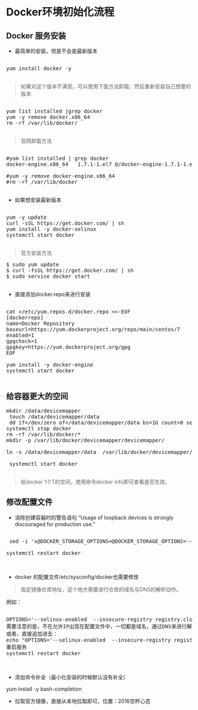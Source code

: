 # Docker环境初始化流程

## Docker  服务安装

* 最简单的安装，但是不会是最新版本

<pre>

yum install docker -y

</pre>

> 如果对这个版本不满意，可以使用下面方法卸载，然后重新安装自己想要的版本

<pre>

yum list installed |grep docker
yum -y remove docker.x86_64
rm -rf /var/lib/docker/

</pre>

> 官网卸载方法
<pre>

#yum list installed | grep docker
docker-engine.x86_64   1.7.1-1.el7 @/docker-engine-1.7.1-1.el7.x86_64.rpm

#yum -y remove docker-engine.x86_64
#rm -rf /var/lib/docker

</pre>





* 如果想安装最新版本

<pre>

yum -y update
curl -sSL https://get.docker.com/ | sh
yum install -y docker-selinux
systemctl start docker

</pre>

> 官方安装方法

<pre>
$ sudo yum update
$ curl -fsSL https://get.docker.com/ | sh
$ sudo service docker start

</pre>

* 直接添加docker.repo来进行安装

<pre>

cat >/etc/yum.repos.d/docker.repo <<-EOF
[dockerrepo]
name=Docker Repository
baseurl=https://yum.dockerproject.org/repo/main/centos/7
enabled=1
gpgcheck=1
gpgkey=https://yum.dockerproject.org/gpg
EOF

yum install -y docker-engine
systemctl start docker

</pre>


## 给容器更大的空间

<pre>
mkdir /data/devicemapper
 touch /data/devicemapper/data
 dd if=/dev/zero of=/data/devicemapper/data bs=1G count=0 seek=1000
systemctl stop docker
rm -rf /var/lib/docker/*
mkdir -p /var/lib/docker/devicemapper/devicemapper/

ln -s /data/devicemapper/data  /var/lib/docker/devicemapper/devicemapper/data

 systemctl start docker

</pre>

> 给docker 1个T的空间，使用命令docker info即可查看是否生效。


## 修改配置文件

* 消除创建容器时的警告语句 “Usage of loopback devices is strongly discouraged for production use.”

<pre>

 sed -i 's@DOCKER_STORAGE_OPTIONS=@DOCKER_STORAGE_OPTIONS=--storage-opt dm.no_warn_on_loop_devices=true @g' /etc/sysconfig/docker-storage

systemctl restart docker


</pre>

* docker 的配置文件/etc/sysconfig/docker也需要修改

> 指定镜像仓库地址，这个地方需要进行仓库的域名与DNS的解析动作。

例如：
<pre >

OPTIONS='--selinux-enabled  --insecure-registry registry.cloud.jyall.com  --insecure-registry  -H tcp://0.0.0.0:5555 -H unix://var/run/docker.sock'
需要注意的是，不在允许IP出现在配置文件中，一切都是域名，通过DNS来进行解析
或者，直接追加进去：
echo "OPTIONS='--selinux-enabled  --insecure-registry registry.cloud.jyall.com  --insecure-registry  -H tcp://0.0.0.0:5555 -H unix://var/run/docker.sock'" >>/etc/sysconfig/docker
重启服务
systemctl restart docker


</pre>

* 添加命令补全（最小化安装的时候默认没有补全）

</pre>

yum install -y bash-completion

</pre>


* 拉取官方镜像，直接从本地拉取即可，位置：2016空杯心态

